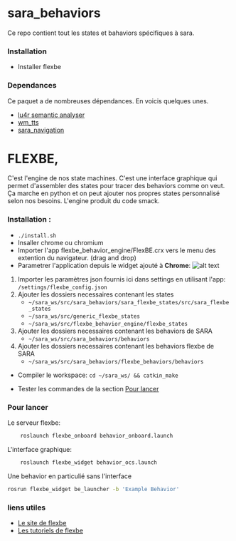 # sara_behaviors
Ce repo contient tout les states et bahaviors spécifiques à sara.

### Installation
- Installer flexbe

### Dependances
Ce paquet a de nombreuses dépendances. En voicis quelques unes.
- [lu4r semantic analyser](https://drive.google.com/file/d/0BwncD7Fw45HYd3JfZEIyQ0FSMU0/view)
- [wm_tts](https://github.com/WalkingMachine/wm_tts)
- [sara_navigation](https://github.com/WalkingMachine/sara_navigation)


# FLEXBE,

C'est l'engine de nos state machines. C'est une interface graphique qui permet d'assembler des states pour tracer des behaviors comme on veut. Ça    marche en python et on peut ajouter nos propres states personnalisé selon nos besoins. L'engine produit du code smack.

### Installation :
- `./install.sh`
- Insaller chrome ou chromium
- Importer l'app flexbe_behavior_engine/FlexBE.crx vers le menu des extention du navigateur. (drag and drop)
- Parametrer l'application depuis le widget ajouté à **Chrome**:
![alt text](https://raw.githubusercontent.com/WalkingMachine/sara_behaviors/feature/installation_documentation/config_FlexBe.png "Logo Title Text 1")

1. Importer les paramètres json fournis ici dans settings en utilisant l'app: `/settings/flexbe_config.json`
2. Ajouter les dossiers necessaires contenant les states
    - `~/sara_ws/src/sara_behaviors/sara_flexbe_states/src/sara_flexbe_states`
    - `~/sara_ws/src/generic_flexbe_states`
    - `~/sara_ws/src/flexbe_behavior_engine/flexbe_states`
3. Ajouter les dossiers necessaires contenant les behaviors de SARA
    - `~/sara_ws/src/sara_behaviors/behaviors`
4. Ajouter les dossiers necessaires contenant les behaviors flexbe de SARA
    - `~/sara_ws/src/sara_behaviors/flexbe_behaviors/behaviors`

- Compiler le workspace: `cd ~/sara_ws/ && catkin_make`

- Tester les commandes de la section [Pour lancer](#pour-lancer)

### Pour lancer
Le serveur flexbe:
```sh
    roslaunch flexbe_onboard behavior_onboard.launch
```
L'interface graphique:
```sh
    roslaunch flexbe_widget behavior_ocs.launch
```
Une behavior en particulié sans l'interface
```sh
rosrun flexbe_widget be_launcher -b 'Example Behavior'
```
### liens utiles
- [Le site de flexbe](http://philserver.bplaced.net/fbe/index.php)
- [Les tutoriels de flexbe](http://wiki.ros.org/flexbe/Tutorials)
